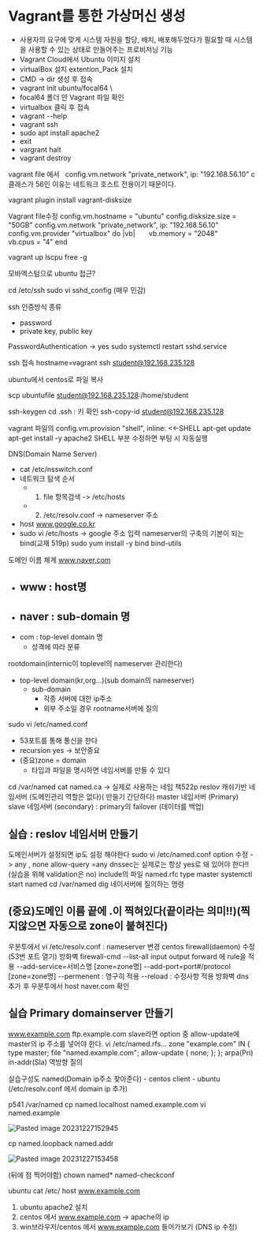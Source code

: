 # Vagrant를 통한 가상머신 생성

- 사용자의 요구에 맞게 시스템 자원을 할당, 배치, 배포해두었다가 필요할 때 시스템을 사용할 수 있는 상태로 만들어주는 프로비저닝 기능
- Vagrant Cloud에서 Ubuntu 이미지 설치
- virtualBox 설치 extention_Pack 설치
- CMD -> dir 생성 후 접속
- vagrant init ubuntu/focal64 \
- focal64 폴더 안 Vagrant 파일 확인
- virtualbox 클릭 후 접속
- vagrant --help
- vagrant ssh
- sudo apt install apache2
- exit
- vargrant halt
- vagrant destroy

vagrant file 에서   config.vm.network "private_network", ip: "192.168.56.10"
c클래스가 56인 이유는 네트워크 호스트 전용이기 때문이다.

vagrant plugin install vagrant-disksize

Vagrant file수정
config.vm.hostname = "ubuntu"
config.disksize.size = "50GB"
config.vm.network "private_network", ip: "192.168.56.10"
config.vm.provider "virtualbox" do |vb|
      vb.memory = "2048"
      vb.cpus = "4"
end

vagrant up
lscpu
free -g

모바엑스텀으로 ubuntu 접근?

cd /etc/ssh
sudo vi sshd_config (매우 민감)

ssh 인증방식  종류
- password
- private key, public key

PasswordAuthentication -> yes
sudo systemctl restart sshd.service

ssh 접속 hostname=vagrant
ssh student@192.168.235.128

ubuntu에서 centos로 파일 복사

scp ubuntufile student@192.168.235.128:/home/student

ssh-keygen
cd .ssh : 키 확인
ssh-copy-id student@192.168.235.128

vagrant 파일의
config.vm.provision "shell", inline: <<-SHELL
apt-get update
apt-get install -y apache2
SHELL
부분 수정하면 부팅 시 자동실행

DNS(Domain Name Server)
- cat /etc/nsswitch.conf
- 네트워크 탐색 순서
	- 1. file 항목검색 -> /etc/hosts
	- 2. /etc/resolv.conf -> nameserver 주소
- host www.google.co.kr
- sudo vi /etc/hosts -> google 주소 입력
nameserver의 구축의 기본이 되는 bind(교재 519p)
sudo yum install -y bind bind-utils

도메인 이름 체계
www.naver.com
- www : host명
	- 
- naver : sub-domain 명
	- 
- com : top-level domain 명
	- 성격에 따라 분류

rootdomain(internic이 toplevel의 nameserver 관리한다)
- top-level domain(kr,org...)(sub domain의 nameserver)
	- sub-domain
		- 각종 서버에 대한 ip주소
		- 외부 주소일 경우 rootname서버에 질의

sudo vi /etc/named.conf
- 53포트를 통해 통신을 한다
- recursion yes -> 보안중요
- (중요)zone = domain 
	- 타입과 파일을 명시하면 네임서버를 만들 수 있다

cd /var/named
cat named.ca -> 실제로 사용하는 네임
책522p
reslov 캐쉬기반 네임서버 (도메인관리 역할은 없다)( 만들기 간단하다)
master 네임서버 (Primary)
slave 네임서버 (secondary) : primary의 failover (데이터를 백업)

## 실습 : reslov 네임서버 만들기
도메인서버가 설정되면 ip도 설정 해야한다
sudo vi /etc/named.conf
option 수정 -> any , none
allow-query =any
dnssec는 실제로는 항상 yes로 돼 있어야 한다!!(실습을 위해 validation은 no)
include의 파일
named.rfc
type master
systemctl start named
cd /var/named
dig 네이서버에 질의하는 명령

## (중요)도메인 이름 끝에 .이 찍혀있다(끝이라는 의미!!)(찍지않으면 자동으로 zone이 붙혀진다)

우분투에서 vi /etc/resolv.conf : nameserver 변경
centos firewall(daemon) 수정 (53번 포트 열기)
방화벽
firewall-cmd --list-all
input output forward 에 rule을 적용
--add-service=서비스명 \[zone=zone명]
--add-port=port#/protocol \[zone=zone명] 
--permenent : 영구히 적용
--reload : 수정사항 적용
방화벽 dns 추가 후 우분투에서 host naver.com 확인

## 실습 Primary domainserver 만들기

www.example.com
ftp.example.com
slave라면 option 중 allow-update에 master의 ip 주소를 넣어야 한다.
vi /etc/named.rfs...
zone "example.com" IN {
        type master;
        file "named.example.com";
        allow-update { none; };
};
arpa(Pri) in-addr(Sla) 역방향 질의

실습구성도
named(Domain ip주소 찾아준다) - centos
client - ubuntu (/etc/resolv.conf 에서 domain ip 추가)

p541
/var/named
cp named.localhost named.example.com
vi named.example

![Pasted image 20231227152945](https://github.com/ParkSang-Won/NetworkNote/assets/153996996/cce7275a-5b23-4230-9c9a-d575feaffff1)

cp named.loopback named.addr

![Pasted image 20231227153458](https://github.com/ParkSang-Won/NetworkNote/assets/153996996/039111fb-c66f-4664-b30a-3b51e87b2d51)


(뒤에 점 찍어야함)
chown named*
named-checkconf


ubuntu
cat /etc/
host www.example.com

1. ubuntu apache2 설치
2. centos 에서 www.example.com -> apache의 ip
3. win브라우저/centos 에서 www.example.com 들어가보기 (DNS ip 수정)
